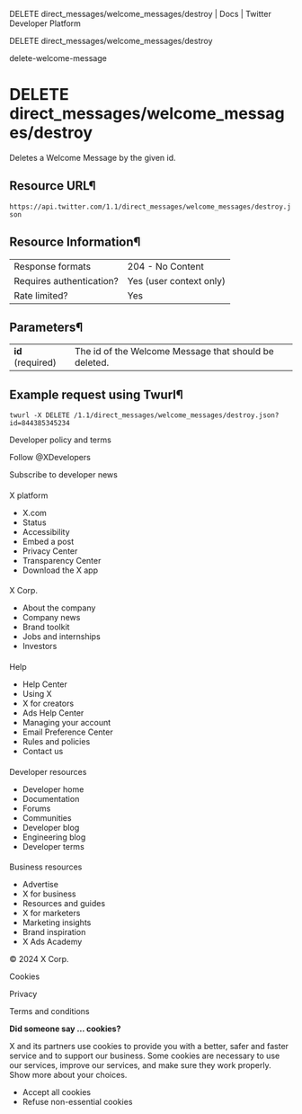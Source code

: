 



DELETE
direct\_messages/welcome\_messages/destroy | Docs | Twitter Developer Platform 





































































































DELETE
direct\_messages/welcome\_messages/destroy



delete-welcome-message

DELETE
direct\_messages/welcome\_messages/destroy
=================================================




Deletes a Welcome Message by the given id.


Resource URL¶
-------------


`https://api.twitter.com/1.1/direct_messages/welcome_messages/destroy.json`


Resource Information¶
---------------------




|  |  |
| --- | --- |
| Response formats | 204 - No Content |
| Requires authentication? | Yes (user context only) |
| Rate limited? | Yes |


Parameters¶
-----------




|  |  |
| --- | --- |
| **id** (required) | The id of the Welcome Message that should be deleted. |


Example request using Twurl¶
----------------------------



```
twurl -X DELETE /1.1/direct_messages/welcome_messages/destroy.json?id=844385345234
```


















Developer policy and terms


Follow @XDevelopers


Subscribe to developer news












#### 
 X platform


* X.com
* Status
* Accessibility
* Embed a post
* Privacy Center
* Transparency Center
* Download the X app




#### 
 X Corp.


* About the company
* Company news
* Brand toolkit
* Jobs and internships
* Investors




#### 
 Help


* Help Center
* Using X
* X for creators
* Ads Help Center
* Managing your account
* Email Preference Center
* Rules and policies
* Contact us




#### 
 Developer resources


* Developer home
* Documentation
* Forums
* Communities
* Developer blog
* Engineering blog
* Developer terms




#### 
 Business resources


* Advertise
* X for business
* Resources and guides
* X for marketers
* Marketing insights
* Brand inspiration
* X Ads Academy









 © 2024 X Corp.
 


Cookies


Privacy


Terms and conditions






















**Did someone say … cookies?**  
  


 X and its partners use cookies to provide you with a better, safer and
 faster service and to support our business. Some cookies are necessary to use
 our services, improve our services, and make sure they work properly.
 Show more about your choices.


 




* Accept all cookies
* Refuse non-essential cookies















